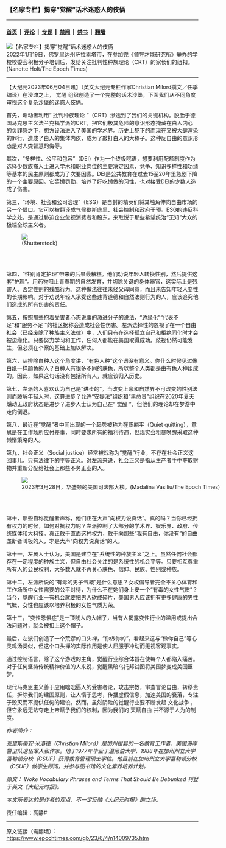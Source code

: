 ### 【名家专栏】揭穿“觉醒”话术迷惑人的伎俩

---

#### [首页](../../../..?n14009735) &nbsp;|&nbsp; [评论](../../../../../epoch-comment?n14009735) &nbsp;|&nbsp; [专题](../../../../../epoch-special?n14009735) &nbsp;|&nbsp; [禁闻](../../../../../epoch-news?n14009735) &nbsp;|&nbsp; [禁书](../../../../../books?n14009735) &nbsp;|&nbsp; [翻墙](https://github.com/gfw-breaker/nogfw/blob/master/README.md?n14009735)


<div><img alt="【名家专栏】揭穿“觉醒”话术迷惑人的伎俩" class="attachment-djy_600_400 size-djy_600_400 wp-post-image" src="https://i.epochtimes.com/assets/uploads/2023/06/id14009739-CRT-Button-1200x795-600x400.jpg"/>
<div class="caption">
 2022年1月19日，佛罗里达州萨拉索塔市，在参加完《领导才能研究所》举办的学校校委会积极分子培训后，发给关注批判性种族理论（CRT）的家长们的纽扣。(Nanette Holt/The Epoch Times)
</div></div><hr/><div class="post_content" id="artbody" itemprop="articleBody">
 <!-- article content begin -->
 <p>
  【大纪元2023年06月04日讯】（英文大纪元专栏作家Christian Milord撰文／任季编译）在沙滩之上，
  <ok href="https://www.epochtimes.com/gb/tag/%E8%A7%89%E9%86%92.html">
   觉醒
  </ok>
  组织创造了一个完整的话术沙堡，下面我们从不同角度审视这个复杂沙堡的迷惑人伎俩。
 </p>
 <p>
  首先，煽动者利用“
  <ok href="https://www.epochtimes.com/gb/tag/%E6%89%B9%E5%88%A4%E7%A7%8D%E6%97%8F%E7%90%86%E8%AE%BA.html">
   批判种族理论
  </ok>
  ”（CRT）渗透到了我们的关键机构。脱胎于德国马克思主义法兰克福学派的CRT，把它们极其危险的意识形态掩藏在白人内心的负罪感之下，想方设法进入了美国的学术界。历史上犯下的而现在又被大肆渲染的罪行，造成了白人的集体内疚，成为了敲打白人的大棒子。这种反自由的意识形态是对人类智慧的侮辱。
 </p>
 <p>
  其次，“多样性、公平和包容”（DEI）作为一个终极呓语，想要利用配额制度作为选择少数族裔人士进入学术和职业岗位的主要决定因素，竞争、知识多样性和功绩等基本的民主原则都成为了次要因素。DEI是公共教育在过去15至20年里急剧下降的一个主要原因。它奖懒罚勤，培养了好吃懒做的习性，也对接受DEI的少数人造成了伤害。
 </p>
 <p>
  第三，“环境、社会和公司治理”（ESG）是自封的精英们将其触角伸向自由市场的另一个借口。它可以被翻译成气候歇斯底里、社会控制和政府干预。ESG的违反科学之处，是通过胁迫企业忽视消费者和股东，来取悦于那些希望统治“无知”大众的极端全球主义者。
 </p>
 <figure class="wp-caption aligncenter" style="width: 601px">
  <ok href=" https://img.theepochtimes.com/assets/uploads/2022/02/22/shutterstock_2011241297-e1663000565611-1200x729.jpg" rel="noreferrer noopener" target="_blank">
   <img class="" src="https://img.theepochtimes.com/assets/uploads/2022/02/22/shutterstock_2011241297-e1663000565611-1200x729.jpg"/>
  </ok>
  <br/><figcaption class="wp-caption-text">
   (Shutterstock)
  </figcaption><br/>
 </figure><br/>
 <p>
  第四，“性别肯定护理”带来的后果最糟糕。他们劝说年轻人转换性别，然后提供这套“护理”。用药物阻止青春期的自然发育，并切除关键的身体器官，这实际上是残害人、否定性别的残酷行为。这种做法往往未经父母同意，而且未告知年轻人变性的长期影响。对于劝说年轻人承受这些违背道德和自然法则行为的人，应该追究他们造成的所有伤害的责任。
 </p>
 <p>
  第五，按照那些抱着受害者心态说事的激进分子的说法，“边缘化”“代表不足”和“服务不足 ”的社区据称会造成社会性伤害。左派选择性的忽视了在一个自由社会（已经废除了种族主义法律）中，人们只有在选择孤立自己和拒绝同化时才会被边缘化。只要努力学习和工作，任何人都能在美国取得成功。歧视仍然可能发生，但必须在个案的基础上加以解决。
 </p>
 <p>
  第六，从排除白种人这个角度讲，“有色人种”这个词没有意义。你什么时候见过像白纸一样颜色的人？白种人有很多不同的肤色，所以整个人类都是由有色人种组成的。因此，如果这句话没有包括所有人，就应该归入历史。
 </p>
 <p>
  第七，左派的人喜欢认为自己是“进步的”。当改变上帝和自然界不可改变的性别法则而肢解年轻人时，这算进步？允许“安提法”组织和“黑命贵”组织在2020年夏天煽动无政府状态是进步？进步人士认为自己在“
  <ok href="https://www.epochtimes.com/gb/tag/%E8%A7%89%E9%86%92.html">
   觉醒
  </ok>
  ”，但他们的理论却在梦游中走向倒退。
 </p>
 <p>
  第八，最近在“觉醒”者中间出现的一个趋势被称为在职躺平（Quiet quitting），意思是在工作场所应付差事，同时要求所有的福利待遇，但现实会粗暴唤醒采取这种懒惰策略的人。
 </p>
 <p>
  第九，社会正义（Social justice）经常被戏称为“觉醒”行业。不存在社会正义这回事儿，只有法律下的平等正义。对左派来说，社会正义是指从生产者手中夺取财物并重新分配给社会上那些不务正业的人。
 </p>
 <figure class="wp-caption aligncenter" style="width: 600px">
  <ok href=" https://img.theepochtimes.com/assets/uploads/2023/04/17/id5200753-EpochImages-2393020420-DOJ-1200x800.jpg" rel="noreferrer noopener" target="_blank">
   <img class="" src="https://img.theepochtimes.com/assets/uploads/2023/04/17/id5200753-EpochImages-2393020420-DOJ-1200x800.jpg"/>
  </ok>
  <br/><figcaption class="wp-caption-text">
   2023年3月28日，华盛顿的美国司法部大楼。(Madalina Vasiliu/The Epoch Times)
  </figcaption><br/>
 </figure><br/>
 <p>
  第十，那些自称觉醒者声称，他们正在大声“向权力说真话”。真的吗？当你已经拥有权力的时候，如何对抗权力呢？左派控制了大部分的学术界、娱乐界、政府、传统媒体和大科技。真正敢于直面这种权力，敢于向那些“我有自由，你没有”的自由垄断者叫板的人，才是大声“向权力说真话”的人。
 </p>
 <p>
  第十一，左翼人士认为，美国是建立在“系统性的种族主义”之上。虽然任何社会都存在一定程度的种族主义，但自由社会关注的是系统性的机会平等。只要相互尊重所有人的公民权利，大多数人就不再关心肤色、信仰、民族、性别或种族。
 </p>
 <p>
  第十二，左派所说的“有毒的男子气概”是什么意思？女权倡导者完全不关心体育和工作场所中女性需要的公平对待，为什么不在她们身上安一个“有毒的女性气质”？当今，觉醒行业一有机会就要把男人砍成碎片，美国男人应该拥有更多健康的男性气概，女性也应该以培养积极的女性气质为荣。
 </p>
 <p>
  第十三，“变性恐惧症”是一顶唬人的大帽子，当有人揭露变性行业的滥用或提出合法问题时，就会被扣上这个帽子。
 </p>
 <p>
  最后，左派们创造了一个荒谬的口头禅，“你做你的”。看起来这与“做你自己”等心灵鸡汤类似，但这个口头禅的实际作用是使人屈服于冲动而无视客观事实。
 </p>
 <p>
  通过控制语言，除了这个游戏的主角，觉醒行业综合体旨在使每个人都陷入痛苦。对于任何坚持传统精神价值的人来说，觉醒黑暗乌托邦试图将美国梦变成美国噩梦。
 </p>
 <p>
  现代马克思主义善于应用咄咄逼人的受害者论，攻击宗教，审查言论自由，转移责任，拆除我们的建国原则，让人惰于思考，传播虚假信息，加速美国的衰落，专注于毁灭而不提供任何的建设。然而，虽然阴险的觉醒行业要不断发起
  <ok href="https://www.epochtimes.com/gb/tag/%E6%96%87%E5%8C%96%E6%88%98%E4%BA%89.html">
   文化战争
  </ok>
  ，但它永远无法夺走上帝赋予我们的权利，因为我们的
  <ok href="https://www.epochtimes.com/gb/tag/%E5%A4%A9%E8%B5%8B%E8%87%AA%E7%94%B1.html">
   天赋自由
  </ok>
  并不源于人为的制度。
 </p>
 <p>
  <em>
   作者简介：
  </em>
 </p>
 <p>
  <em>
   克里斯蒂安‧米洛德（Christian Milord）是加州橙县的一名教育工作者、美国海岸警卫队退伍军人和作家。他于1977年毕业于温尼伯大学，1988年在加州州立大学富勒顿分校（CSUF）获得教育管理硕士学位。他目前在加州州立大学富勒顿分校（CSUF）做学生顾问，并参与图书馆的文化素养培养计划。
  </em>
 </p>
 <p>
  <em>
   原文：
   <ok href="https://www.theepochtimes.com/woke-vocabulary-phrases-and-terms-that-should-be-debunked_5294408.html" rel="noopener noreferrer" target="_blank">
    Woke Vocabulary Phrases and Terms That Should Be Debunked
   </ok>
   刊登于英文《大纪元时报》。
  </em>
 </p>
 <p>
  <em>
   本文所表达的是作者的观点，不一定反映《大纪元时报》的立场。
  </em>
 </p>
 <p>
  责任编辑：高静#
 </p>
 <!-- article content end -->
 <div id="below_article_ad">
 </div>
</div>


---

原文链接（需翻墙）：https://www.epochtimes.com/gb/23/6/4/n14009735.htm